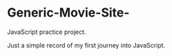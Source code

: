 # Generic-Movie-Site-
JavaScript practice project.

Just a simple record of my first journey into JavaScript.
